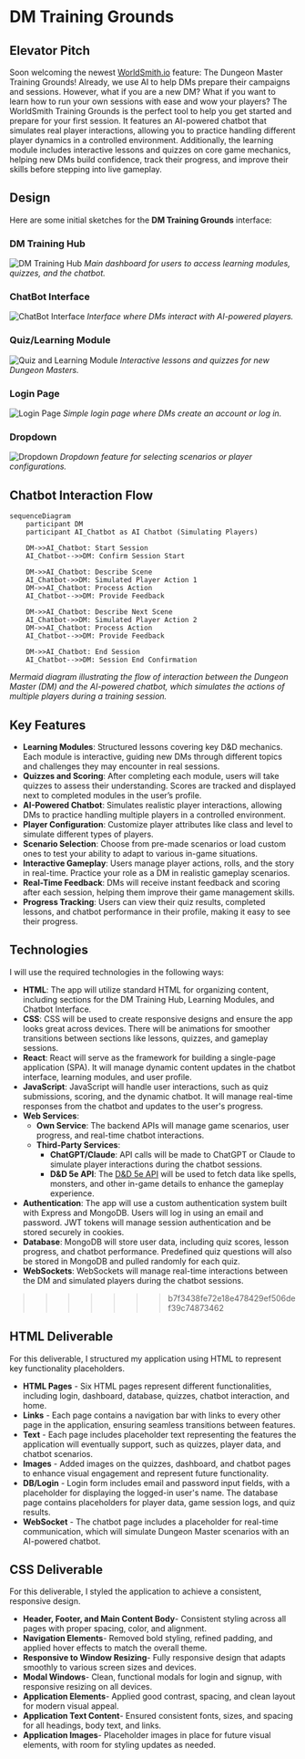 # DM Training Grounds

## Elevator Pitch
Soon welcoming the newest [WorldSmith.io](https://www.worldsmith.io/) feature: The Dungeon Master Training Grounds! Already, we use AI to help DMs prepare their campaigns and sessions. However, what if you are a new DM? What if you want to learn how to run your own sessions with ease and wow your players? The WorldSmith Training Grounds is the perfect tool to help you get started and prepare for your first session. It features an AI-powered chatbot that simulates real player interactions, allowing you to practice handling different player dynamics in a controlled environment. Additionally, the learning module includes interactive lessons and quizzes on core game mechanics, helping new DMs build confidence, track their progress, and improve their skills before stepping into live gameplay.

## Design
Here are some initial sketches for the **DM Training Grounds** interface:

### DM Training Hub
![DM Training Hub](./src/assets/images/DM_Training_Grounds_Homepage.png)
*Main dashboard for users to access learning modules, quizzes, and the chatbot.*

### ChatBot Interface
![ChatBot Interface](./src/assets/images/ChatBot.png)
*Interface where DMs interact with AI-powered players.*

### Quiz/Learning Module
![Quiz and Learning Module](./src/assets/images/Quiz:Learning.png)
*Interactive lessons and quizzes for new Dungeon Masters.*

### Login Page
![Login Page](./src/assets/images/Login.png)
*Simple login page where DMs create an account or log in.*

### Dropdown
![Dropdown](./src/assets/images/Dropdown.png)
*Dropdown feature for selecting scenarios or player configurations.*

## Chatbot Interaction Flow

```mermaid
sequenceDiagram
    participant DM
    participant AI_Chatbot as AI Chatbot (Simulating Players)
    
    DM->>AI_Chatbot: Start Session
    AI_Chatbot-->>DM: Confirm Session Start
    
    DM->>AI_Chatbot: Describe Scene
    AI_Chatbot->>DM: Simulated Player Action 1
    DM->>AI_Chatbot: Process Action
    AI_Chatbot-->>DM: Provide Feedback
    
    DM->>AI_Chatbot: Describe Next Scene
    AI_Chatbot->>DM: Simulated Player Action 2
    DM->>AI_Chatbot: Process Action
    AI_Chatbot-->>DM: Provide Feedback

    DM->>AI_Chatbot: End Session
    AI_Chatbot-->>DM: Session End Confirmation
```
*Mermaid diagram illustrating the flow of interaction between the Dungeon Master (DM) and the AI-powered chatbot, which simulates the actions of multiple players during a training session.*

## Key Features
- **Learning Modules**: Structured lessons covering key D&D mechanics. Each module is interactive, guiding new DMs through different topics and challenges they may encounter in real sessions.
- **Quizzes and Scoring**: After completing each module, users will take quizzes to assess their understanding. Scores are tracked and displayed next to completed modules in the user’s profile.
- **AI-Powered Chatbot**: Simulates realistic player interactions, allowing DMs to practice handling multiple players in a controlled environment.
- **Player Configuration**: Customize player attributes like class and level to simulate different types of players.
- **Scenario Selection**: Choose from pre-made scenarios or load custom ones to test your ability to adapt to various in-game situations.
- **Interactive Gameplay**: Users manage player actions, rolls, and the story in real-time. Practice your role as a DM in realistic gameplay scenarios.
- **Real-Time Feedback**: DMs will receive instant feedback and scoring after each session, helping them improve their game management skills.
- **Progress Tracking**: Users can view their quiz results, completed lessons, and chatbot performance in their profile, making it easy to see their progress.

## Technologies
I will use the required technologies in the following ways:

- **HTML**: The app will utilize standard HTML for organizing content, including sections for the DM Training Hub, Learning Modules, and Chatbot Interface.
- **CSS**: CSS will be used to create responsive designs and ensure the app looks great across devices. There will be animations for smoother transitions between sections like lessons, quizzes, and gameplay sessions.
- **React**: React will serve as the framework for building a single-page application (SPA). It will manage dynamic content updates in the chatbot interface, learning modules, and user profile.
- **JavaScript**: JavaScript will handle user interactions, such as quiz submissions, scoring, and the dynamic chatbot. It will manage real-time responses from the chatbot and updates to the user's progress.
- **Web Services**:
  - **Own Service**: The backend APIs will manage game scenarios, user progress, and real-time chatbot interactions.
  - **Third-Party Services**:
    - **ChatGPT/Claude**: API calls will be made to ChatGPT or Claude to simulate player interactions during the chatbot sessions.
    - **D&D 5e API**: The [D&D 5e API](https://www.dnd5eapi.co/) will be used to fetch data like spells, monsters, and other in-game details to enhance the gameplay experience.
- **Authentication**: The app will use a custom authentication system built with Express and MongoDB. Users will log in using an email and password. JWT tokens will manage session authentication and be stored securely in cookies.
- **Database**: MongoDB will store user data, including quiz scores, lesson progress, and chatbot performance. Predefined quiz questions will also be stored in MongoDB and pulled randomly for each quiz.
- **WebSockets**: WebSockets will manage real-time interactions between the DM and simulated players during the chatbot sessions.
>>>>>>> b7f3438fe72e18e478429ef506def39c74873462



## HTML Deliverable  

For this deliverable, I structured my application using HTML to represent key functionality placeholders.

- **HTML Pages** - Six HTML pages represent different functionalities, including login, dashboard, database, quizzes, chatbot interaction, and home.
- **Links** - Each page contains a navigation bar with links to every other page in the application, ensuring seamless transitions between features.
- **Text** - Each page includes placeholder text representing the features the application will eventually support, such as quizzes, player data, and chatbot scenarios.
- **Images** - Added images on the quizzes, dashboard, and chatbot pages to enhance visual engagement and represent future functionality.
- **DB/Login** - Login form includes email and password input fields, with a placeholder for displaying the logged-in user's name. The database page contains placeholders for player data, game session logs, and quiz results.
- **WebSocket** - The chatbot page includes a placeholder for real-time communication, which will simulate Dungeon Master scenarios with an AI-powered chatbot.


## CSS Deliverable
For this deliverable, I styled the application to achieve a consistent, responsive design.

- **Header, Footer, and Main Content Body**- Consistent styling across all pages with proper spacing, color, and alignment.
- **Navigation Elements**- Removed bold styling, refined padding, and applied hover effects to match the overall theme.
- **Responsive to Window Resizing**- Fully responsive design that adapts smoothly to various screen sizes and devices.
- **Modal Windows**- Clean, functional modals for login and signup, with responsive resizing on all devices.
- **Application Elements**- Applied good contrast, spacing, and clean layout for modern visual appeal.
- **Application Text Content**- Ensured consistent fonts, sizes, and spacing for all headings, body text, and links.
- **Application Images**- Placeholder images in place for future visual elements, with room for styling updates as needed.